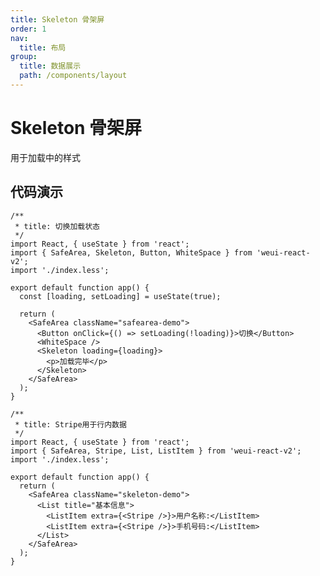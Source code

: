 ```yaml
---
title: Skeleton 骨架屏
order: 1
nav:
  title: 布局
group:
  title: 数据展示
  path: /components/layout
---
```


# Skeleton 骨架屏

用于加载中的样式

## 代码演示

```tsx
/**
 * title: 切换加载状态
 */
import React, { useState } from 'react';
import { SafeArea, Skeleton, Button, WhiteSpace } from 'weui-react-v2';
import './index.less';

export default function app() {
  const [loading, setLoading] = useState(true);

  return (
    <SafeArea className="safearea-demo">
      <Button onClick={() => setLoading(!loading)}>切换</Button>
      <WhiteSpace />
      <Skeleton loading={loading}>
        <p>加载完毕</p>
      </Skeleton>
    </SafeArea>
  );
}
```

```tsx
/**
 * title: Stripe用于行内数据
 */
import React, { useState } from 'react';
import { SafeArea, Stripe, List, ListItem } from 'weui-react-v2';
import './index.less';

export default function app() {
  return (
    <SafeArea className="skeleton-demo">
      <List title="基本信息">
        <ListItem extra={<Stripe />}>用户名称:</ListItem>
        <ListItem extra={<Stripe />}>手机号码:</ListItem>
      </List>
    </SafeArea>
  );
}
```

<API src="../../../src/Skeleton/Skeleton.tsx"></API>

<API src="../../../src/Skeleton/Stripe.tsx"></API>
